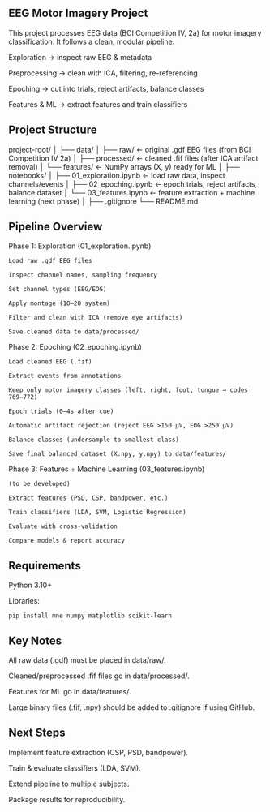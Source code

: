 ## EEG Motor Imagery Project

This project processes EEG data (BCI Competition IV, 2a) for motor imagery classification.
It follows a clean, modular pipeline:

Exploration → inspect raw EEG & metadata

Preprocessing → clean with ICA, filtering, re-referencing

Epoching → cut into trials, reject artifacts, balance classes

Features & ML → extract features and train classifiers

## Project Structure

project-root/
│
├── data/
│   ├── raw/          <- original .gdf EEG files (from BCI Competition IV 2a)
│   ├── processed/    <- cleaned .fif files (after ICA artifact removal)
│   └── features/     <- NumPy arrays (X, y) ready for ML
│
├── notebooks/
│   ├── 01_exploration.ipynb   <- load raw data, inspect channels/events
│   ├── 02_epoching.ipynb      <- epoch trials, reject artifacts, balance dataset
│   └── 03_features.ipynb      <- feature extraction + machine learning (next phase)
│
├── .gitignore
└── README.md

## Pipeline Overview
Phase 1: Exploration (01_exploration.ipynb)

    Load raw .gdf EEG files

    Inspect channel names, sampling frequency

    Set channel types (EEG/EOG)

    Apply montage (10–20 system)

    Filter and clean with ICA (remove eye artifacts)

    Save cleaned data to data/processed/

Phase 2: Epoching (02_epoching.ipynb)

    Load cleaned EEG (.fif)

    Extract events from annotations

    Keep only motor imagery classes (left, right, foot, tongue → codes 769–772)

    Epoch trials (0–4s after cue)

    Automatic artifact rejection (reject EEG >150 µV, EOG >250 µV)

    Balance classes (undersample to smallest class)

    Save final balanced dataset (X.npy, y.npy) to data/features/

Phase 3: Features + Machine Learning (03_features.ipynb)

    (to be developed)

    Extract features (PSD, CSP, bandpower, etc.)

    Train classifiers (LDA, SVM, Logistic Regression)

    Evaluate with cross-validation

    Compare models & report accuracy

## Requirements

Python 3.10+

Libraries:

    pip install mne numpy matplotlib scikit-learn

## Key Notes

All raw data (.gdf) must be placed in data/raw/.

Cleaned/preprocessed .fif files go in data/processed/.

Features for ML go in data/features/.

Large binary files (.fif, .npy) should be added to .gitignore if using GitHub.

## Next Steps

Implement feature extraction (CSP, PSD, bandpower).

Train & evaluate classifiers (LDA, SVM).

Extend pipeline to multiple subjects.

Package results for reproducibility.